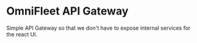 # OmniFleet API Gateway

Simple API Gateway so that we don't have to expose internal services for the
react UI.
